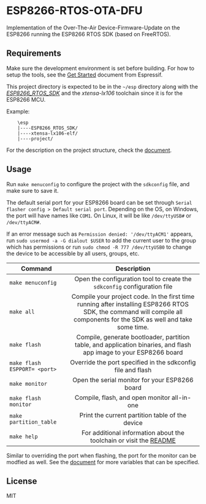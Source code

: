 # ESP8266-RTOS-OTA-DFU
Implementation of the Over-The-Air Device-Firmware-Update on the ESP8266 running the ESP8266 RTOS SDK (based on FreeRTOS).

## Requirements

Make sure the development environment is set before building.
For how to setup the tools, see the [Get Started](https://docs.espressif.com/projects/esp8266-rtos-sdk/en/latest/get-started/) document from Espressif.

This project directory is expected to be in the `~/esp` directory along with the [*ESP8266_RTOS_SDK*](https://github.com/espressif/ESP8266_RTOS_SDK) and the *xtensa-lx106* toolchain since it is for the ESP8266 MCU.

Example:
```
    \esp
    |----ESP8266_RTOS_SDK/
    |----xtensa-lx106-elf/
    |----project/
```

For the description on the project structure, check the [document](https://docs.espressif.com/projects/esp8266-rtos-sdk/en/latest/api-guides/build-system.html#example-project).

## Usage

Run `make menuconfig` to configure the project with the `sdkconfig` file, and make sure to save it.

The default serial port for your ESP8266 board can be set through `Serial flasher config > Default serial port`.
Depending on the OS, on Windows, the port will have names like `COM1`. On Linux, it will be like `/dev/ttyUSB#` or `/dev/ttyACM#`.

If an error message such as `Permission denied: '/dev/ttyACM1'` appears, run `sudo usermod -a -G dialout $USER` to add the current user to the group which has permissions or run `sudo chmod -R 777 /dev/ttyUSB0` to change the device to be accessible by all users, groups, etc.

| Command                      |                                                                               Description                                                                               |
|------------------------------|:-----------------------------------------------------------------------------------------------------------------------------------------------------------------------:|
| `make menuconfig`            |                                                 Open the configuration tool to create the `sdkconfig` configuration file                                                |
| `make all`                   | Compile your project code. In the first time running after installing ESP8266 RTOS SDK, the command will compile all components for the SDK as well and take some time. |
| `make flash`                 |                            Compile, generate bootloader, partition table, and application binaries, and flash app image to your ESP8266 board                           |
| `make flash ESPPORT= <port>` |                                                       Override the port specified in the sdkconfig file and flash                                                       |
| `make monitor`               |                                                              Open the serial monitor for your ESP8266 board                                                             |
| `make flash monitor`         |                                                               Compile, flash, and open monitor all-in-one                                                               |
| `make partition_table`       |                                                              Print the current partition table of the device                                                              |
| `make help`                  | For additional information about the toolchain or visit the [README](https://github.com/espressif/ESP8266_RTOS_SDK#compiling-the-project)                               |


Similar to overriding the port when flashing, the port for the monitor can be modfied as well.
See the [document](https://docs.espressif.com/projects/esp8266-rtos-sdk/en/latest/get-started/index.html#environment-variables) for more variables that can be specified.

## License

MIT

